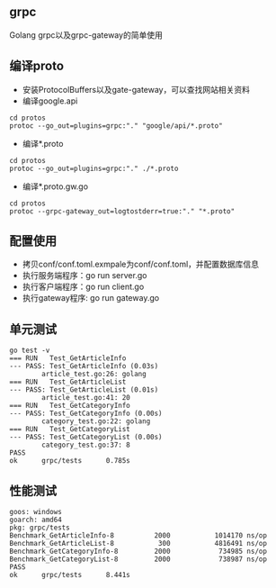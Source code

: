 ## grpc
Golang grpc以及grpc-gateway的简单使用

## 编译proto
- 安装ProtocolBuffers以及gate-gateway，可以查找网站相关资料
- 编译google.api
```
cd protos
protoc --go_out=plugins=grpc:"." "google/api/*.proto"
```

- 编译*.proto
```
cd protos
protoc --go_out=plugins=grpc:"." ./*.proto
```

- 编译*.proto.gw.go
```
cd protos
protoc --grpc-gateway_out=logtostderr=true:"." "*.proto"
```

## 配置使用
- 拷贝conf/conf.toml.exmpale为conf/conf.toml，并配置数据库信息
- 执行服务端程序：go run server.go
- 执行客户端程序：go run client.go  
- 执行gateway程序: go run gateway.go

## 单元测试

```
go test -v
=== RUN   Test_GetArticleInfo
--- PASS: Test_GetArticleInfo (0.03s)
        article_test.go:26: golang
=== RUN   Test_GetArticleList
--- PASS: Test_GetArticleList (0.01s)
        article_test.go:41: 20
=== RUN   Test_GetCategoryInfo
--- PASS: Test_GetCategoryInfo (0.00s)
        category_test.go:22: golang
=== RUN   Test_GetCategoryList
--- PASS: Test_GetCategoryList (0.00s)
        category_test.go:37: 8
PASS
ok      grpc/tests      0.785s
```

## 性能测试

```
goos: windows
goarch: amd64
pkg: grpc/tests
Benchmark_GetArticleInfo-8          2000           1014170 ns/op
Benchmark_GetArticleList-8           300           4816491 ns/op
Benchmark_GetCategoryInfo-8         2000            734985 ns/op
Benchmark_GetCategoryList-8         2000            738987 ns/op
PASS
ok      grpc/tests      8.441s
```